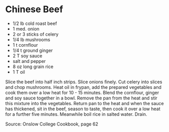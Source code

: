 # Chinese Beef

* 1/2 lb cold roast beef
* 1 med. onion
* 2 or 3 sticks of celery
* 1/4 lb mushrooms
* 1 t cornflour
* 1/4 t ground ginger
* 2 T soy sauce
* salt and pepper
* 8 oz long grain rice
* 1 T oil

Slice the beef into half inch strips.  Slice onions finely.  Cut celery into slices and chop mushrooms.  Heat oil in frypan, add the prepared vegetables and cook them over a low heat for 10 - 15 minutes.  Blend the cornflour, ginger and soy sauce together in a bowl.  Remove the pan from the heat and stir this mixture into the vegetables.  Return pan to the heat and when the sauce has thickened, sit in the beef, season to taste, then cook  it over a low heat for a further five minutes.  Meanwhile boil rice in salted water.  Drain.

Source: Onslow College Cookbook, page 62

